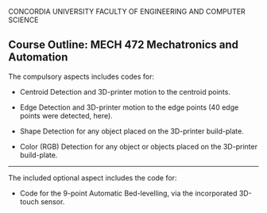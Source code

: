 CONCORDIA UNIVERSITY
FACULTY OF ENGINEERING AND COMPUTER SCIENCE

Course Outline:
MECH 472  Mechatronics and Automation
--------------------------------------------------------------------------------------------------

The compulsory aspects includes codes for:
- Centroid Detection and 3D-printer motion to the centroid points.

- Edge Detection and 3D-printer motion to the edge points (40 edge points were detected, here).

- Shape Detection for any object placed on the 3D-printer build-plate.

- Color (RGB) Detection for any object or objects placed on the 3D-printer build-plate.

**************************************************************************************************

The included optional aspect includes the code for:
- Code for the 9-point Automatic Bed-levelling, via the incorporated 3D-touch sensor.
